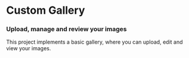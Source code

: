 # Custom Gallery

### Upload, manage and review your images

This project implements a basic gallery, where you can upload, edit and view your images.